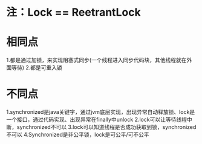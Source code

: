 # 注：Lock == ReetrantLock

# 相同点
1.都是通过加锁，来实现阻塞式同步(一个线程进入同步代码块，其他线程就在外面等待)
2.都是可重入锁

# 不同点
1.synchronized是java关键字，通过jvm底层实现，出现异常自动释放锁、lock是一个接口，通过代码实现、出现异常在finally中unlock
2.lock可以让等待线程中断，synchronized不可以
3.lock可以知道线程是否成功获取到锁，synchronized不可以
4.Synchronized是非公平锁，lock是可公平/可不公平